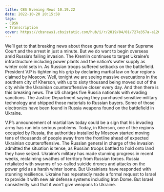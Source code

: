 ```yaml
---
title: CBS Evening News 10.19.22
date: 2022-10-20 20:15:58
tags:
- CBSN
- Transcription
cover: https://cbsnews1.cbsistatic.com/hub/i/r/2019/04/01/727e357a-a126-4138-a2c5-4d3222669d57/thumbnail/640x360/3ff2761028dc5c65cc4f07acd54bcd5c/cbsn2-logo-1920x1080.jpg
---
```

We’ll get to that breaking news about those guns found near the Supreme Court and the arrest in just a minute. But we do want to begin overseas amid Russia’s failing invasion. The Kremlin continues to target Ukraine’s infrastructure including power plants and the nation’s water supply as winter cold sets in. As Russian troops suffered setbacks on the battlefield. President V.P is tightening his grip by declaring martial law on four regions claimed by Moscow. Well, tonight we are seeing massive evacuations in the southern city of Kherson, with up to sixty thousand being moved out of the city while the Ukrainian counteroffensive closer every day. And then there is this breaking news. The US charges five Russia nationals with evading sanctions. The Justice Department saying they purchased sensitive military technology and shipped those materials to Russian buyers. Some of those electronics have been found in Russia weapons found on the battlefield in Ukraine. 

V.P’s announcement of martial law today could be a sign that his invading army has run into serious problems. Today, in Kherson, one of the regions occupied by Russia, the authorities installed by Moscow started moving tens of thousands of people away from the frontline ahead of expected Ukrainian counteroffensive. The Russian general in charge of the invasion admitted the situation is tense, as Russian troops battled to hold onto land they have seized. Ukraine’s military has made stunning progress in recent weeks, reclaiming swathes of territory from Russian forces. Russia retaliated with swarms of so-called suicide drones and attacks on the power grid as a harsh winter looms. But Ukrainians have responded with stunning resilience. Ukraine has repeatedly made a formal request to Israel to provide it with new air defense systems including Iron Dome. But Israel consistently said that it won’t give weapons to Ukraine.
